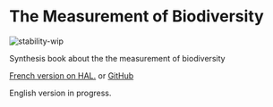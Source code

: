# The Measurement of Biodiversity
![stability-wip](https://img.shields.io/badge/stability-work_in_progress-lightgrey.svg)

Synthesis book about the the measurement of biodiversity

[French version on HAL.](https://hal-agroparistech.archives-ouvertes.fr/cel-01205813/) or [GitHub](https://github.com/EricMarcon/MesuresBioDiv/releases) 

English version in progress.
